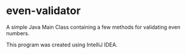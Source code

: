 # even-validator
A simple Java Main Class containing a few methods for validating even numbers.

This program was created using IntelliJ IDEA.
